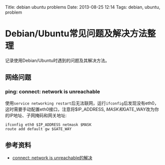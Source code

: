 Title: debian ubuntu problems
Date: 2013-08-25 12:14
Tags: debian, ubuntu, problem

# Debian/Ubuntu常见问题及解决方法整理

记录使用Debian/Ubuntu时遇到的问题及其解决方法。

## 网络问题

### ping: connect: network is unreachable
使用`service networking restart`后无法联网，运行`ifconfig`后发现没有eth0，这时需要手动配置eth0接口，注意将$IP_ADDRESS, $MASK和$GATE_WAY改为你的IP地址、子网掩码和网关地址:
    
    ifconfig eth0 $IP_ADDRESS netmask $MASK
    route add default gw $GATE_WAY

## 参考资料

*  [connect: network is unreachable的解决](http://blog.csdn.net/xuyaqun/article/details/6283829)

